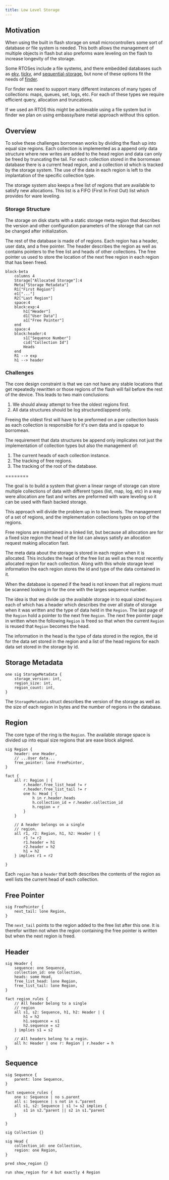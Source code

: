 ```yaml
---
title: Low Level Storage
---
```


## Motivation

When using the built in flash storage on small microcontrollers some sort of database or file system is needed. This both allows the management of multiple objects in flash but also preforms ware leveling on the flash to increase longevity of the storage.

Some RTOSes include a file systems, and there embedded databases such as
[ekv](https://github.com/embassy-rs/ekv), [tickv](https://github.com/tock/tock/tree/master/libraries/tickv), and [sequential-storage](https://github.com/tweedegolf/sequential-storage), but none of these options fit the needs of [finder](https://github.com/moore/finder).

For finder we need to support many different instances of many types of collections: maps, queues, set, logs, etc. For each of these types we require efficient query, allocation and truncations.

If we used an RTOS this might be achievable using a file system but in
finder we plan on using embassy/bare metal approach without this option.

## Overview

To solve these challenges borromean works by dividing the flash up 
into equal size regions. Each collection is implemented as a append only data structure where new writes are added to the head region and data can only be freed by truncating the tail. For each collection stored in the borromean database there is a current head region, and a collection id which is tracked by the storage system. The use of the data in each region is left to the implantation of the specific collection type.

The storage system also keeps a free list of regions that are available to satisfy new allocations. This list is a FIFO (First In First Out) list which provides for ware leveling.

### Storage Structure

The storage on disk starts with a static storage meta region that describes the version and other configuration parameters of the storage that can not be changed after initialization.

The rest of the database is made of of regions. Each region has a header, user data, and a free pointer. The header describes the region as well as contains pointers to the free list and heads of other collections. The free pointer us used to store the location of the next free region in each region that has been freed.

```mermaid
block-beta
	columns 4
	Storage["Allocated Storage"]:4
	Meta["Storage Metadata"]
	R1["First Region"]
	e1["..."]
	R2["Last Region"]
	space:4
	block:exp:4
		h1["Header"]
		d1["User Data"]
		a1["Free Pointer"]
	end
	space:4
	block:header:4
		s1["Sequence Number"]
		cid["Collection Id"]
		Heads
	end
	R1 --> exp
	h1 --> header
```

### Challenges

The core design constraint is that we can not have any stable locations that get repeatedly rewritten or those regions of the flash will fail before the rest of the device. This leads to two main conclusions:

 1. We should alway attempt to free the oldest regions first.
 2. All data structures should be log structured/append only.

Freeing the oldest first will have to be preformed on a per collection basis as each collection is responsible for it's own data and is opaque to borromean.

The requirement that data structures be append only implicates not just the implementation of collection types but also the management of:

 1. The current heads of each collection instance.
 2. The tracking of free regions.
 3. The tracking of the root of the database.

========

The goal is to build a system that given a linear range of storage can store multiple collections of data with different types (list, map, log, etc) in a way were allocation are fast and writes are preformed with ware leveling so it can be used with flash backed storage.

This approach will divide the problem up in to two levels. The management of a set of regions, and the implementation collections types on top of the regions.

Free regions are maintained in a linked list, but because all allocation are for a fixed size region the head of the list can always satisfy an allocation request making allocation fast.

The meta data about the storage is stored in each region when it is allocated. This includes the head of the free list as well as the most recently allocated region for each collection. Along with this whole storage level information the each region stores the id and type of the data contained in it.

When the database is opened if the head is not known that all regions must be scanned looking in for the one with the larges sequence number.


The idea is that we divide up the available storage in to equal sized `Region`s each of which has a header which describes the over all state of storage when it was written and the type of data held in the `Region`. The last page of the `Region` hold a pointer to the next free `Region`. The next free pointer page in written when the following `Region` is freed so that when the current `Region` is reused that `Region` becomes the head.

The information in the head is the type of data stored in the region, the id for the data set stored in the region and a list of the head regions for each data set stored in the storage by id.

## Storage Metadata

```alloy
one sig StorageMetadata {
	storage_version: int,
	region_size: int,
	region_count: int,
}
```

The `StorageMetadata` struct describes the version of the storage as well as the size of each region in bytes and the number of regions in the database.

## Region

The core type of the ring is the `Region`. The available storage space is divided up into
equal size regions that are ease block aligned. 

```alloy
sig Region {
	header: one Header,
	// ...User data...
	free_pointer: lone FreePointer,
}

fact {
	all r: Region | {
		r.header.free_list_head != r
		r.header.free_list_tail != r
		one h: Head | {
	 		h in r.header.heads
			h.collection_id = r.header.collection_id
			h.region = r
		}
	}

	// A header belongs on a single
	// region.
	all r1, r2: Region, h1, h2: Header | {
		r1 != r2
		r1.header = h1
		r2.header = h2
		h1 = h2
	} implies r1 = r2

}
```

Each `region` has a `header` that both describes the contents of the region as well lists the current head of each collection.

## Free Pointer

```alloy
sig FreePointer {
	next_tail: lone Region,
}
```

The `next_tail` points to the region  added to the free list after this one. It is therefor written not when the region containing the free pointer is written but when the next region is freed.


## Header

```alloy
sig Header {
	sequence: one Sequence,
	collection_id: one Collection,
	heads: some Head,
	free_list_head: lone Region,
	free_list_tail: lone Region,
}

fact region_rules {
	// All header belong to a single
	// region
	all s1, s2: Sequence, h1, h2: Header | {
		h1 = h2
		h1.sequence = s1
		h2.sequence = s2
	} implies s1 = s2

	// All headers belong to a regin.
	all h: Header | one r: Region | r.header = h
}
```

## Sequence

```alloy
sig Sequence {
	parent: lone Sequence,
}

fact sequence_rules {
	one s: Sequence | no s.parent
	all s: Sequence | s not in s.^parent
	all s1, s2: Sequence | s1 != s2 implies {
		s1 in s2.^parent || s2 in s1.^parent
	}

}
```

```alloy
sig Collection {}
```

```alloy
sig Head {
	collection_id: one Collection,
	region: one Region,
}
```


```alloy
pred show_region {}

run show_region for 4 but exactly 4 Region
```

